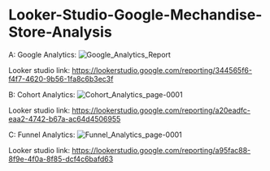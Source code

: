 # Looker-Studio-Google-Mechandise-Store-Analysis

A: Google Analytics: 
![Google_Analytics_Report](https://github.com/mohith-ds8/Looker-Studio-Google-Mechandise-Store-Analysis/assets/119489207/3cf7c7bd-92da-4b47-895d-e2697e1ece2b)

Looker studio link: https://lookerstudio.google.com/reporting/344565f6-f4f7-4620-9b56-1fa8c6b3ec3f

B: Cohort Analytics:
![Cohort_Analytics_page-0001](https://github.com/mohith-ds8/Looker-Studio-Google-Mechandise-Store-Analysis/assets/119489207/ced5f673-7572-4232-bf1d-f168880eab0f)

Looker studio link: https://lookerstudio.google.com/reporting/a20eadfc-eaa2-4742-b67a-ac64d4506955

C: Funnel Analytics:
![Funnel_Analytics_page-0001](https://github.com/mohith-ds8/Looker-Studio-Google-Mechandise-Store-Analysis/assets/119489207/5e0f9d19-2999-492d-ae40-300717b6f770)

Looker studio link: https://lookerstudio.google.com/reporting/a95fac88-8f9e-4f0a-8f85-dcf4c6bafd63


